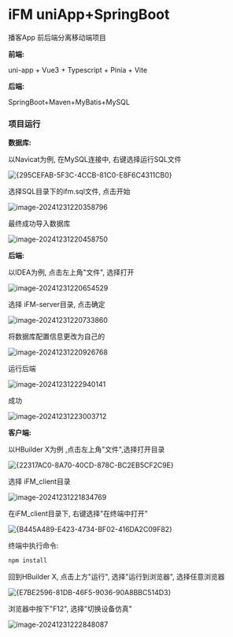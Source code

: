 # iFM uniApp+SpringBoot
 播客App 前后端分离移动端项目

**前端:**

uni-app + Vue3 + Typescript + Pinia + Vite

**后端:**

SpringBoot+Maven+MyBatis+MySQL



### 项目运行

**数据库:**

以Navicat为例, 在MySQL连接中, 右键选择运行SQL文件

![{295CEFAB-5F3C-4CCB-81C0-E8F6C4311CB0}](C:/Users/Miute/AppData/Local/Packages/MicrosoftWindows.Client.CBS_cw5n1h2txyewy/TempState/ScreenClip/{295CEFAB-5F3C-4CCB-81C0-E8F6C4311CB0}.png)

选择SQL目录下的ifm.sql文件, 点击开始

![image-20241231220358796](README.assets/image-20241231220358796.png)

最终成功导入数据库

![image-20241231220458750](README.assets/image-20241231220458750.png)

**后端:**

以IDEA为例, 点击左上角"文件", 选择打开

![image-20241231220654529](README.assets/image-20241231220654529.png)

选择 iFM-server目录, 点击确定

![image-20241231220733860](README.assets/image-20241231220733860.png)

将数据库配置信息更改为自己的

![image-20241231220926768](README.assets/image-20241231220926768.png)

运行后端

![image-20241231222940141](README.assets/image-20241231222940141.png)

成功

![image-20241231223003712](README.assets/image-20241231223003712.png)

**客户端:**

以HBuilder X为例 ,点击左上角"文件",选择打开目录

![{22317AC0-8A70-40CD-878C-BC2EB5CF2C9E}](C:/Users/Miute/AppData/Local/Packages/MicrosoftWindows.Client.CBS_cw5n1h2txyewy/TempState/ScreenClip/{22317AC0-8A70-40CD-878C-BC2EB5CF2C9E}.png)

选择 iFM_client目录

![image-20241231221834769](README.assets/image-20241231221834769.png)

在iFM_client目录下, 右键选择"在终端中打开"

![{B445A489-E423-4734-BF02-416DA2C09F82}](C:/Users/Miute/AppData/Local/Packages/MicrosoftWindows.Client.CBS_cw5n1h2txyewy/TempState/ScreenClip/{B445A489-E423-4734-BF02-416DA2C09F82}.png)

终端中执行命令:

```cmd
npm install
```

回到HBuilder X, 点击上方"运行", 选择"运行到浏览器", 选择任意浏览器

![{E7BE2596-81DB-46F5-9036-90A8BBC514D3}](C:/Users/Miute/AppData/Local/Packages/MicrosoftWindows.Client.CBS_cw5n1h2txyewy/TempState/ScreenClip/{E7BE2596-81DB-46F5-9036-90A8BBC514D3}.png)

浏览器中按下"F12", 选择"切换设备仿真"

![image-20241231222848087](README.assets/image-20241231222848087.png)
